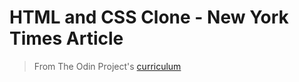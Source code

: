 # HTML and CSS Clone - New York Times Article

> From The Odin Project's [curriculum](https://www.theodinproject.com/courses/html-and-css/lessons/positioning-and-floating-elements)
